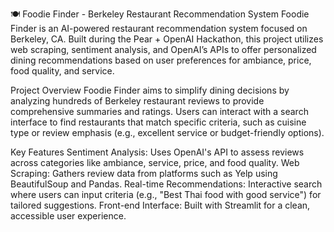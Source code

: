 🍽️ Foodie Finder - Berkeley Restaurant Recommendation System
Foodie Finder is an AI-powered restaurant recommendation system focused on Berkeley, CA. Built during the Pear + OpenAI Hackathon, this project utilizes web scraping, sentiment analysis, and OpenAI’s APIs to offer personalized dining recommendations based on user preferences for ambiance, price, food quality, and service.

Project Overview
Foodie Finder aims to simplify dining decisions by analyzing hundreds of Berkeley restaurant reviews to provide comprehensive summaries and ratings. Users can interact with a search interface to find restaurants that match specific criteria, such as cuisine type or review emphasis (e.g., excellent service or budget-friendly options).

Key Features
Sentiment Analysis: Uses OpenAI's API to assess reviews across categories like ambiance, service, price, and food quality.
Web Scraping: Gathers review data from platforms such as Yelp using BeautifulSoup and Pandas.
Real-time Recommendations: Interactive search where users can input criteria (e.g., "Best Thai food with good service") for tailored suggestions.
Front-end Interface: Built with Streamlit for a clean, accessible user experience.
